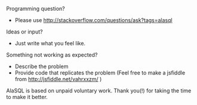 Programming question?
- Please use http://stackoverflow.com/questions/ask?tags=alasql

Ideas or input? 
- Just write what you feel like. 

Something not working as expected? 
- Describe the problem  
- Provide code that replicates the problem 
(Feel free to make a jsfiddle from http://jsfiddle.net/vahrxxzm/ )

AlaSQL is based on unpaid voluntary work. Thank you(!) for taking the time to make it better. 

